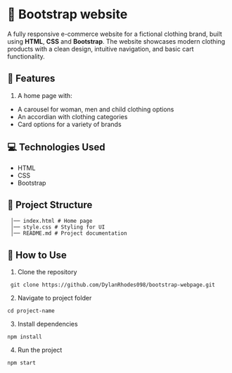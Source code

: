 # 🥾 Bootstrap website
A fully responsive e-commerce website for a fictional clothing brand, built using **HTML**, **CSS** and **Bootstrap**. The website showcases modern clothing products with a clean design, intuitive navigation, and basic cart functionality.

## 🚀 Features
1. A home page with:
- A carousel for woman, men and child clothing options
- An accordian with clothing categories
- Card options for a variety of brands

## 💻 Technologies Used 
- HTML
- CSS
- Bootstrap

## 📁 Project Structure 
```
 │── index.html # Home page
 │── style.css # Styling for UI
 │── README.md # Project documentation
```
 ## 🔨 How to Use 
 1. Clone the repository 
```
 git clone https://github.com/DylanRhodes098/bootstrap-webpage.git
```

 2. Navigate to project folder 
 ```
 cd project-name
 ``` 

 3. Install dependencies 
 ```
 npm install
 ```

 4. Run the project
 ```
 npm start 
```


